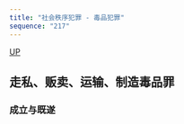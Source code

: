 ```yaml
---
title: "社会秩序犯罪 - 毒品犯罪"
sequence: "217"
---
```


[UP](/law/criminal-law-index.html)


## 走私、贩卖、运输、制造毒品罪

### 成立与既遂
